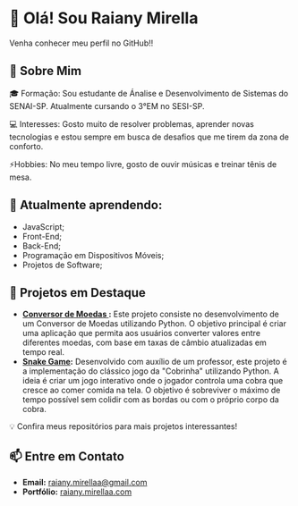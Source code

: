 
# 👋 Olá! Sou Raiany Mirella
Venha conhecer meu perfil no GitHub!!



## 🚀 Sobre Mim  
🎓 Formação: Sou estudante de Ánalise e Desenvolvimento de Sistemas do SENAI-SP. Atualmente cursando o 3°EM no SESI-SP.

💻 Interesses: Gosto muito  de resolver problemas, aprender novas tecnologias e estou sempre em busca de desafios que me tirem da zona de conforto.

⚡Hobbies: No meu tempo livre, gosto de ouvir músicas e treinar tênis de mesa.


## 🌱 Atualmente aprendendo:  
- JavaScript;
- Front-End;
- Back-End;
- Programação em Dispositivos Móveis;
- Projetos de Software;



## 🌟 Projetos em Destaque  
- **[Conversor de Moedas ](https://github.com/raianymirellaa/conversorMoedas):** Este projeto consiste no desenvolvimento de um Conversor de Moedas utilizando Python. O objetivo principal é criar uma aplicação que permita aos usuários converter valores entre diferentes moedas, com base em taxas de câmbio atualizadas em tempo real.  
- **[Snake Game](https://github.com/raianymirellaa/snakeGame):** Desenvolvido com auxílio de um professor, este projeto é a implementação do clássico jogo da "Cobrinha"  utilizando Python. A ideia é criar um jogo interativo onde o jogador controla uma cobra que cresce ao comer comida na tela. O objetivo é sobreviver o máximo de tempo possível sem colidir com as bordas ou com o próprio corpo da cobra.  

💡 Confira meus repositórios para mais projetos interessantes!



## 📫 Entre em Contato    
- **Email:** [raiany.mirellaa@gmail.com](mailto:seu.email@exemplo.com)  
- **Portfólio:** [raiany.mirellaa.com](https://github.com/raianymirellaa?tab=repositories)  




